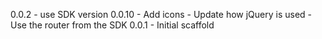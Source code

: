 0.0.2
    - use SDK version 0.0.10
    - Add icons
    - Update how jQuery is used
    - Use the router from the SDK
0.0.1
    - Initial scaffold
